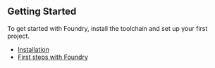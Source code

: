 ## Getting Started

To get started with Foundry, install the toolchain and set up your first project.

- [Installation](./installation.md)
- [First steps with Foundry](./first-steps.md)
